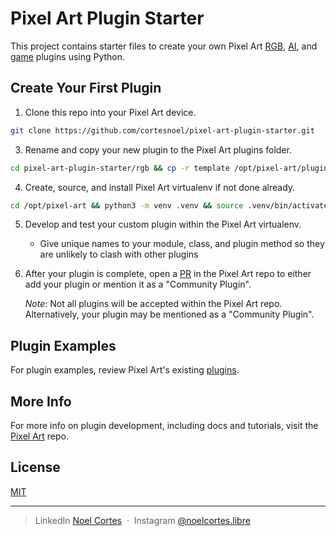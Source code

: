 # Pixel Art Plugin Starter

This project contains starter files to create your own Pixel Art [RGB](rgb/template), [AI](ai/template), and [game](game/template) plugins using Python.

## Create Your First Plugin

1. Clone this repo into your Pixel Art device.

```bash
git clone https://github.com/cortesnoel/pixel-art-plugin-starter.git
```

3. Rename and copy your new plugin to the Pixel Art plugins folder.

```bash
cd pixel-art-plugin-starter/rgb && cp -r template /opt/pixel-art/plugins/rgb/my_custom_plugins
```

4. Create, source, and install Pixel Art virtualenv if not done already.

```bash
cd /opt/pixel-art && python3 -m venv .venv && source .venv/bin/activate && pip install -r requirements.txt
```

5. Develop and test your custom plugin within the Pixel Art virtualenv.
    - Give unique names to your module, class, and plugin method so they are unlikely to clash with other plugins

6. After your plugin is complete, open a [PR](https://github.com/cortesnoel/pixel-art/pulls) in the Pixel Art repo to either add your plugin or mention it as a "Community Plugin".

    *Note*: Not all plugins will be accepted within the Pixel Art repo. Alternatively, your plugin may be mentioned as a "Community Plugin".

## Plugin Examples

For plugin examples, review Pixel Art's existing [plugins](https://github.com/cortesnoel/pixel-art/tree/main/plugins).

## More Info

For more info on plugin development, including docs and tutorials, visit the [Pixel Art](https://github.com/cortesnoel/pixel-art) repo.

## License

[MIT](LICENSE)

---

> LinkedIn [Noel Cortes](https://www.linkedin.com/in/noel-cortes-00ab8b181/)
&nbsp;&middot;&nbsp;
> Instagram [@noelcortes.libre](https://www.instagram.com/noelcortes.libre/)